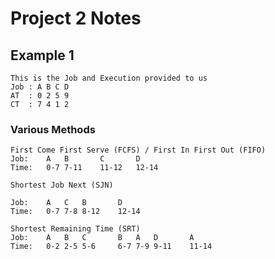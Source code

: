 # Project 2 Notes
## Example 1
```
This is the Job and Execution provided to us
Job	: A B C D
AT	: 0 2 5 9
CT	: 7 4 1 2
```

### Various Methods
```
First Come First Serve (FCFS) / First In First Out (FIFO)
Job:	A	B		C		D
Time:	0-7	7-11	11-12	12-14

Shortest Job Next (SJN)

Job:	A	C	B		D
Time:	0-7	7-8	8-12	12-14

Shortest Remaining Time (SRT)
Job:	A	B	C		B	A	D		A
Time:	0-2	2-5	5-6		6-7	7-9	9-11	11-14
```
